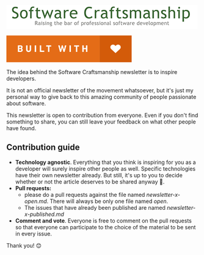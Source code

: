 ![Software Craftsmanship banner](img/banner.png)

![Software Craftsmanship banner](img/built-with-love.svg)

The idea behind the Software Craftsmanship newsletter is to inspire developers.
 
It is not an official newsletter of the movement whatsoever, but it's just my personal way to give back to this amazing community of people passionate about software.

This newsletter is open to contribution from everyone. Even if you don't find something to share, you can still leave your feedback on what other people have found. 

## Contribution guide
* **Technology agnostic**. Everything that you think is inspiring for you as a developer will surely inspire other people as well. Specific technologies have their own newsletter already. But still, it's up to you to decide whether or not the article deserves to be shared anyway :open_hands:.
* **Pull requests:**
	* please do a pull requests against the file named _newsletter-x-open.md_. There will always be only one file named _open_.
	* The issues that have already been published are named _newsletter-x-published.md_
* **Comment and vote**. Everyone is free to comment on the pull requests so that everyone can participate to the choice of the material to be sent in every issue. 

Thank you! :blush: